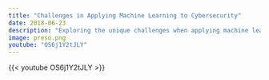 ```yaml
---
title: "Challenges in Applying Machine Learning to Cybersecurity"
date: 2018-06-23
description: "Exploring the unique challenges when applying machine learning techniques to cybersecurity problems."
image: preso.png
youtube: "OS6j1Y2tJLY"
---
```


{{< youtube OS6j1Y2tJLY >}}